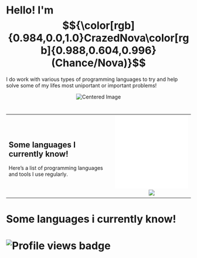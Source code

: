 

<!---Colorable text --->


# Hello! I'm $${\color[rgb]{0.984,0.0,1.0}CrazedNova\color[rgb]{0.988,0.604,0.996}(Chance/Nova)}$$
I do work with various types of programming languages to try and help solve some of my lifes most uniportant or important problems!
<div style="text-align: center;">
  <img src="https://media.discordapp.net/attachments/975865507653759007/1403407255776264232/IMG_1754.png?ex=6897705b&is=68961edb&hm=7325407ff3dc7ccbf41579671030c7408358c322937e918f6f11ac89050fc9a5&=&format=webp&quality=lossless&width=1269&height=153" alt="Centered Image">
</div>

#
<table width="100%">
  <tr>
    <td valign="middle" style="padding-right: 10px;">
      <h2>Some languages I currently know!</h2>
      <p>Here’s a list of programming languages and tools I use regularly.</p>
    </td>
    <td width="200" align="center" valign="middle">
      <img src="https://raw.githubusercontent.com/CrazedNova/CrazedNova/505a9ceac3926db827263c893d12f2c296dc3b01/download.svg" height="200" />
      <img height="200" src="https://discords.com/_next/image?url=https%3A%2F%2Fcdn.discordapp.com%2Femojis%2F827964533792440421.gif?v=1&w=64&q=75" />
    </td>
  </tr>
</table>



# Some languages i currently know!

<!--- Display profile views --->
<h1 align="left">
  <img src="https://komarev.com/ghpvc/?username=CrazedNova&style=for-the-badge&color=fa00c4" alt="Profile views badge">
</h1>
